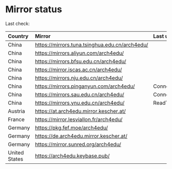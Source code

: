 <script src="./time.js"></script>
# Mirror status
Last check: <script type="text/javascript">localize(1673440675.034534);</script>

|Country|Mirror|Last update|
|:------|:-----|:----------|
|China|https://mirrors.tuna.tsinghua.edu.cn/arch4edu/|<script type="text/javascript">localize(1673419072);</script>|
|China|https://mirrors.aliyun.com/arch4edu/|<script type="text/javascript">localize(1673375854);</script>|
|China|https://mirrors.bfsu.edu.cn/arch4edu/|<script type="text/javascript">localize(1673419072);</script>|
|China|https://mirror.iscas.ac.cn/arch4edu/|<script type="text/javascript">localize(1673419072);</script>|
|China|https://mirrors.nju.edu.cn/arch4edu/|<script type="text/javascript">localize(1673375854);</script>|
|China|https://mirrors.pinganyun.com/arch4edu/|ConnectTimeout|
|China|https://mirrors.sau.edu.cn/arch4edu/|ConnectionError|
|China|https://mirrors.ynu.edu.cn/arch4edu/|ReadTimeout|
|Austria|https://at.arch4edu.mirror.kescher.at/|<script type="text/javascript">localize(1673419072);</script>|
|France|https://mirror.lesviallon.fr/arch4edu/|<script type="text/javascript">localize(1673375854);</script>|
|Germany|https://pkg.fef.moe/arch4edu/|<script type="text/javascript">localize(1673419072);</script>|
|Germany|https://de.arch4edu.mirror.kescher.at/|<script type="text/javascript">localize(1673419072);</script>|
|Germany|https://mirror.sunred.org/arch4edu/|<script type="text/javascript">localize(1673419072);</script>|
|United States|https://arch4edu.keybase.pub/|<script type="text/javascript">localize(1673375854);</script>|

<script src="./tablefilter/tablefilter.js"></script>
<script src="./table.js"></script>